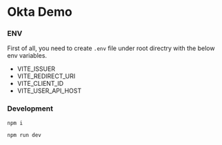 # Okta Demo

### ENV

First of all, you need to create `.env` file under root directry with the below env variables.

- VITE_ISSUER 
- VITE_REDIRECT_URI
- VITE_CLIENT_ID
- VITE_USER_API_HOST

### Development

```
npm i

npm run dev
```
